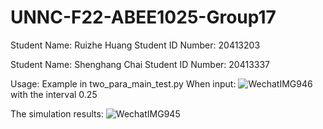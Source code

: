 # UNNC-F22-ABEE1025-Group17
Student Name: Ruizhe Huang
Student ID Number: 20413203


Student Name: Shenghang Chai
Student ID Number: 20413337


Usage: 
  Example in two_para_main_test.py
  When input:
  ![WechatIMG946](https://user-images.githubusercontent.com/115373455/203264208-81682e7b-a1bd-4431-81ad-6967b5ba3bfa.png)
  with the interval 0.25
  
  The simulation results:
  ![WechatIMG945](https://user-images.githubusercontent.com/115373455/203263864-5d548ccd-f3af-425a-8258-09269561dc29.png)
